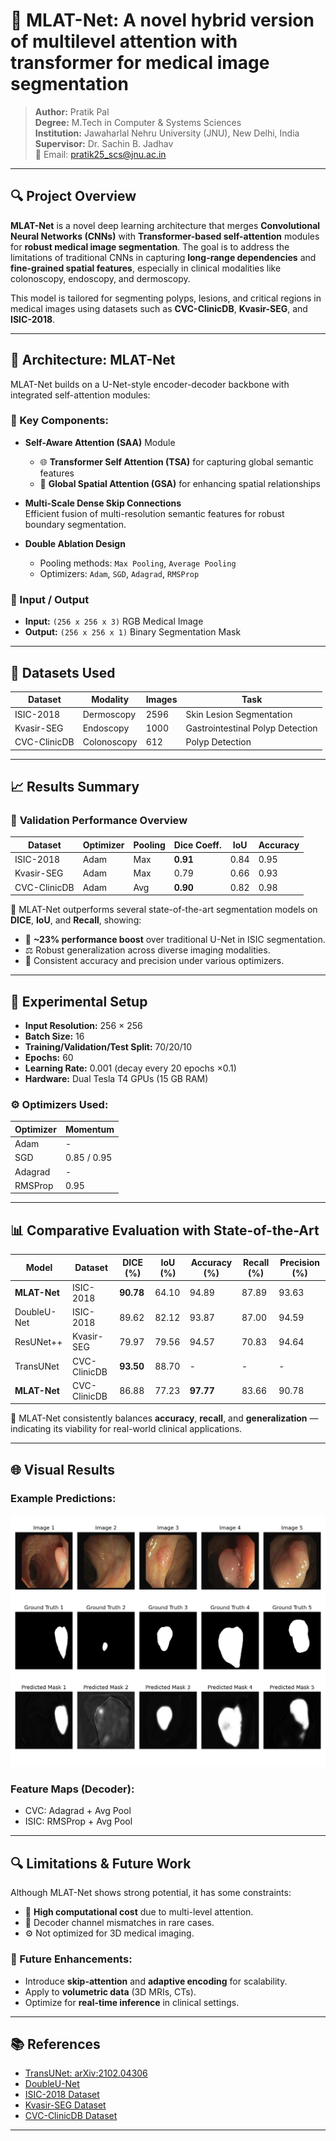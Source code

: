 # 🧠 MLAT-Net: A novel hybrid version of multilevel attention with transformer for medical image segmentation
> **Author:** Pratik Pal  
> **Degree:** M.Tech in Computer & Systems Sciences  
> **Institution:** Jawaharlal Nehru University (JNU), New Delhi, India  
> **Supervisor:** Dr. Sachin B. Jadhav  
> 📧 Email: pratik25_scs@jnu.ac.in

---

## 🔍 Project Overview

**MLAT-Net** is a novel deep learning architecture that merges **Convolutional Neural Networks (CNNs)** with **Transformer-based self-attention** modules for **robust medical image segmentation**. The goal is to address the limitations of traditional CNNs in capturing **long-range dependencies** and **fine-grained spatial features**, especially in clinical modalities like colonoscopy, endoscopy, and dermoscopy.

This model is tailored for segmenting polyps, lesions, and critical regions in medical images using datasets such as **CVC-ClinicDB**, **Kvasir-SEG**, and **ISIC-2018**.

---

## 🧠 Architecture: MLAT-Net

MLAT-Net builds on a U-Net-style encoder-decoder backbone with integrated self-attention modules:

### 🔧 Key Components:

- **Self-Aware Attention (SAA)** Module  
  - 🌐 **Transformer Self Attention (TSA)** for capturing global semantic features  
  - 🧭 **Global Spatial Attention (GSA)** for enhancing spatial relationships

- **Multi-Scale Dense Skip Connections**  
  Efficient fusion of multi-resolution semantic features for robust boundary segmentation.

- **Double Ablation Design**  
  - Pooling methods: `Max Pooling`, `Average Pooling`  
  - Optimizers: `Adam`, `SGD`, `Adagrad`, `RMSProp`

### 🧬 Input / Output

- **Input:** `(256 x 256 x 3)` RGB Medical Image  
- **Output:** `(256 x 256 x 1)` Binary Segmentation Mask

---

## 🧪 Datasets Used

| Dataset        | Modality         | Images | Task                  |
|----------------|------------------|--------|------------------------|
| ISIC-2018      | Dermoscopy       | 2596   | Skin Lesion Segmentation |
| Kvasir-SEG     | Endoscopy        | 1000   | Gastrointestinal Polyp Detection |
| CVC-ClinicDB   | Colonoscopy      | 612    | Polyp Detection |

---

## 📈 Results Summary

### 🥇 **Validation Performance Overview**

| Dataset        | Optimizer | Pooling | Dice Coeff. | IoU  | Accuracy |
|----------------|-----------|---------|-------------|------|----------|
| ISIC-2018      | Adam      | Max     | **0.91**     | 0.84 | 0.95     |
| Kvasir-SEG     | Adam      | Max     | 0.79        | 0.66 | 0.93     |
| CVC-ClinicDB   | Adam      | Avg     | **0.90**     | 0.82 | 0.98     |

📌 MLAT-Net outperforms several state-of-the-art segmentation models on **DICE**, **IoU**, and **Recall**, showing:
- 🔬 **~23% performance boost** over traditional U-Net in ISIC segmentation.
- ⚖️ Robust generalization across diverse imaging modalities.
- 🧠 Consistent accuracy and precision under various optimizers.

---

## 🧪 Experimental Setup

- **Input Resolution:** 256 × 256  
- **Batch Size:** 16  
- **Training/Validation/Test Split:** 70/20/10  
- **Epochs:** 60  
- **Learning Rate:** 0.001 (decay every 20 epochs ×0.1)  
- **Hardware:** Dual Tesla T4 GPUs (15 GB RAM)

### ⚙️ Optimizers Used:

| Optimizer | Momentum |
|-----------|----------|
| Adam      | -        |
| SGD       | 0.85 / 0.95 |
| Adagrad   | -        |
| RMSProp   | 0.95     |

---

## 📊 Comparative Evaluation with State-of-the-Art

| Model            | Dataset      | DICE (%) | IoU (%) | Accuracy (%) | Recall (%) | Precision (%) |
|------------------|--------------|----------|---------|---------------|--------------|----------------|
| **MLAT-Net**     | ISIC-2018    | **90.78**| 64.10   | 94.89        | 87.89       | 93.63          |
| DoubleU-Net      | ISIC-2018    | 89.62    | 82.12   | 93.87        | 87.00       | 94.59          |
| ResUNet++        | Kvasir-SEG   | 79.97    | 79.56   | 94.57        | 70.83       | 94.64          |
| TransUNet        | CVC-ClinicDB | **93.50**| 88.70   | -            | -           | -              |
| **MLAT-Net**     | CVC-ClinicDB | 86.88    | 77.23   | **97.77**    | 83.66       | 90.78          |

📌 MLAT-Net consistently balances **accuracy**, **recall**, and **generalization** — indicating its viability for real-world clinical applications.

---

## 🌐 Visual Results

### Example Predictions:
![Predictions](results/CVC_predictions_adam_max.png)

### Feature Maps (Decoder):
- CVC: Adagrad + Avg Pool  
- ISIC: RMSProp + Avg Pool

---

## 🔍 Limitations & Future Work

Although MLAT-Net shows strong potential, it has some constraints:
- 🐢 **High computational cost** due to multi-level attention.
- 🔄 Decoder channel mismatches in rare cases.
- ⚙️ Not optimized for 3D medical imaging.

### 🚀 Future Enhancements:
- Introduce **skip-attention** and **adaptive encoding** for scalability.
- Apply to **volumetric data** (3D MRIs, CTs).
- Optimize for **real-time inference** in clinical settings.

---

## 📚 References

- [TransUNet: arXiv:2102.04306](https://arxiv.org/abs/2102.04306)  
- [DoubleU-Net](https://doi.org/10.1109/CBMS49503.2020.00111)  
- [ISIC-2018 Dataset](https://arxiv.org/abs/1902.03368)  
- [Kvasir-SEG Dataset](https://doi.org/10.1007/978-3-030-37734-2_37)  
- [CVC-ClinicDB Dataset](https://doi.org/10.1016/j.media.2013.03.001)

---

